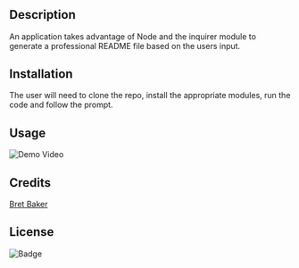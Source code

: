 # <README-Generator>

## Description

An application takes advantage of Node and the inquirer module to generate a professional README file based on the users input.

## Installation

The user will need to clone the repo, install the appropriate modules, run the code and follow the prompt.

## Usage

![Demo Video](assets/images/README-Gen-Demo.gif)
    
## Credits

[Bret Baker](https://github.com/baker-bret)

## License

![Badge](https://img.shields.io/badge/License-MIT-blue.svg)


